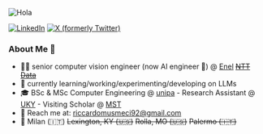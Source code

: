 ![Hola](https://media.giphy.com/media/lJNoBCvQYp7nq/giphy.gif)


<p> <a href="https://www.linkedin.com/in/riccardo-musmeci-08771490/" target="_blank"><img alt="LinkedIn" src="https://img.shields.io/badge/linkedin-%230077B5.svg?&style=for-the-badge&logo=linkedin&logoColor=white" /></a>  <a href="https://twitter.com/r_musmeci" target="_blank"><img alt="X (formerly Twitter)" src="https://img.shields.io/badge/Twitter-1DA1F2?style=for-the-badge&logo=twitter&logoColor=white" /></a> 
</p>

### **About Me 🤷**

- 🧑‍💻 senior computer vision engineer (now AI engineer 👀) @ [Enel](https://www.enel.com) ~~[NTT Data](https://it.nttdata.com)~~
- 🚀 currently learning/working/experimenting/developing on LLMs
- 🎓 BSc & MSc Computer Engineering @ [unipa](https://www.unipa.it) - Research Assistant @ [UKY](https://www.uky.edu) - Visiting Scholar @ [MST](https://www.mst.edu)
- 📧 Reach me at: riccardomusmeci92@gmail.com 
- 🏡 Milan (🇮🇹) ~~Lexington, KY (🇺🇸)~~ ~~Rolla, MO (🇺🇸)~~ ~~Palermo (🇮🇹)~~



